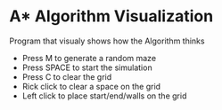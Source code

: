 <h1>A* Algorithm Visualization</h1>
  <p>Program that visualy shows how the Algorithm thinks</p>
  <ul>
    <li> Press M to generate a random maze </li>
    <li> Press SPACE to start the simulation </li>
    <li> Press C to clear the grid </li>
    <li> Rick click to clear a space on the grid </li>
    <li> Left click to place start/end/walls on the grid</li>
   </ul>
